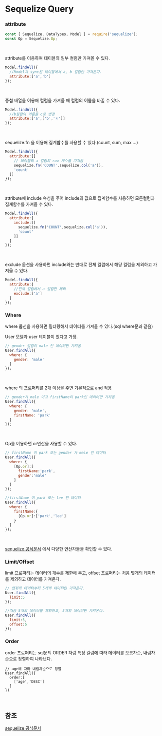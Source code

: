 # Sequelize Query

### attribute

```javascript
const { Sequelize, DataTypes, Model } = require('sequelize');
const Op = Sequelize.Op;
```

<br>

attribute를 이용하여 테이블의 일부 컬럼만 가져올 수 있다.

```javascript
Model.findAll({
  //Model과 sync된 테이블에서 a, b 컬럼만 가져온다.
  attribute:['a','b']
});
```

<br>

중첩 배열을 이용해 컬럼을 가져올 때 컬럼의 이름을 바꿀 수 있다.

```javascript
Model.findAll({
  //b컬럼의 이름을 c로 변경
  attribute:['a',['b','ㅊ']]
});
```

<br>

sequelize.fn 을 이용해 집계함수를 사용할 수 있다.(count, sum, max ...)

```javascript
Model.findAll({
  attribute:[[
    // 테이블의 a 컬럼의 row 개수를 가져옴
    sequelize.fn('COUNT',sequelize.col('a')),
    'count'
  ]]
});
```

<br>

attribute에 include 속성을 주어 include의 값으로 집계함수를 사용하면 모든컬럼과 집계함수를 가져올 수 있다.

```javascript
Model.findAll({
  attribute:{
    include:[[
      sequelize.fn('COUNT',sequelize.col('a')),
      'count'
    ]]
  }
});
```

<br>

exclude 옵션을 사용하면 include와는 반대로 전체 컬럼에서 해당 컬럼을 제외하고 가져올 수 있다.

```javascript
Model.findAll({
  attribute:{
    //전체 컬럼에서 a 컬럼만 제외
    exclude:['a']
  }
});
```

### Where

where 옵션을 사용하면 필터링해서 데이터를 가져올 수 있다.(sql where문과 같음)

User 모델과 user 테이블이 있다고 가정.

```javascript
// gender 컬럼이 male 인 데이터만 가져옴
User.findAll({
  where: {
    gender: 'male' 
  }
});
```

<br>

where 의 프로퍼티를 2개 이상을 주면 기본적으로 and 적용

```javascript
// gender가 male 이고 firstName이 park인 데이터만 가져옴
User.findAll({
  where: {
    gender: 'male',
    firstName: 'park'
  }
});
```

<br>

Op를 이용하면 or연산을 사용할 수 있다.

```javascript
// firstName 이 park 또는 gender 가 male 인 데이터
User.findAll({
  where: {
    [Op.or]:[
      firstName:'park',
      gender:'male'
    ]
  }
});

//firstName 이 park 또는 lee 인 데이터
User.findAll({
  where: {
    firstName:{
      [Op.or]:['park','lee']
    }
  }
});
```

<br>

[sequelize 공식문서](https://sequelize.org/v5/manual/querying.html#operators) 에서 다양한 연산자들을 확인할 수 있다.

### Limit/Offset

limit 프로퍼티는 데이터의 개수를 제한해 주고, offset 프로퍼티는 처음 몇개의 데이터를 제외하고 데이터를 가져온다.

```javascript
// 맨위의 데이터부터 5개의 데이터만 가져온다.
User.findAll({
  limit:5
});

//처음 5개의 데이터를 제외하고, 5개의 데이터만 가져온다.
User.findAll({
  limit:5,
  offset:5
});
```

### Order

order 프로퍼티는 sql문의 ORDER 처럼 특정 컬럼에 따라 데이터를 오름차순, 내림차순으로 정렬하여 나타낸다.

```
// age에 따라 내림차순으로 정렬
User.findAll({
  order:[
    ['age','DESC']
  ]
})
```
<br>

## 참조
[sequelize 공식문서](https://sequelize.org/v5/manual/querying.html)


